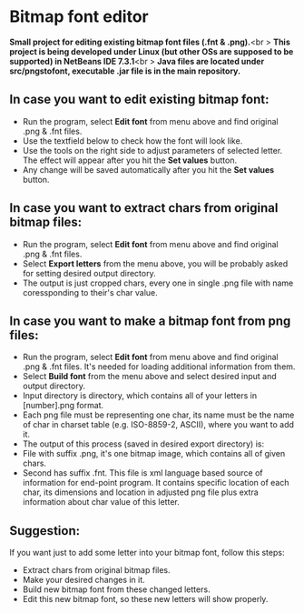 Bitmap font editor
==================

**Small project for editing existing bitmap font files (.fnt & .png).**<br \>
**This project is being developed under Linux (but other OSs are supposed to be supported) in NetBeans IDE 7.3.1**<br \>
**Java files are located under src/pngstofont, executable .jar file is in the main repository.**


In case you want to edit existing bitmap font:
----------------------------------------------
- Run the program, select **Edit font** from menu above and find original .png & .fnt files.
- Use the textfield below to check how the font will look like.
- Use the tools on the right side to adjust parameters of selected letter. The effect will appear after you hit the **Set values** button.
 - Any change will be saved automatically after you hit the **Set values** button.

In case you want to extract chars from original bitmap files:
-------------------------------------------------------------
- Run the program, select **Edit font** from menu above and find original .png & .fnt files.
- Select **Export letters** from the menu above, you will be probably asked for setting desired output directory.
 - The output is just cropped chars, every one in single .png file with name coressponding to their's char value.

In case you want to make a bitmap font from png files:
------------------------------------------------------
- Run the program, select **Edit font** from menu above and find original .png & .fnt files. It's needed for loading additional information from them.
- Select **Build font** from the menu above and select desired input and output directory.
 - Input directory is directory, which contains all of your letters in [number].png format.
 - Each png file must be representing one char, its name must be the name of char in charset table (e.g. ISO-8859-2, ASCII), where you want to add it.
- The output of this process (saved in desired export directory) is:
 - File with suffix .png, it's one bitmap image, which contains all of given chars.
 - Second has suffix .fnt. This file is xml language based source of information for end-point program. It contains specific location of each char, its dimensions and location in adjusted png file plus extra information about char value of this letter.

Suggestion:
-----------
If you want just to add some letter into your bitmap font, follow this steps:
- Extract chars from original bitmap files.
- Make your desired changes in it.
- Build new bitmap font from these changed letters.
- Edit this new bitmap font, so these new letters will show properly.
